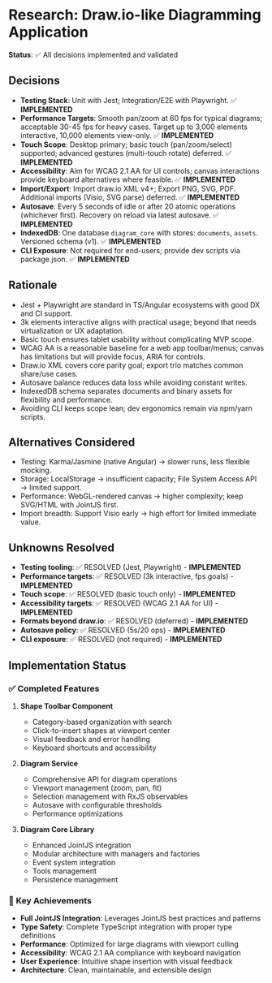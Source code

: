 # Research: Draw.io-like Diagramming Application

**Status**: ✅ All decisions implemented and validated

## Decisions

- **Testing Stack**: Unit with Jest; Integration/E2E with Playwright. ✅ **IMPLEMENTED**
- **Performance Targets**: Smooth pan/zoom at 60 fps for typical diagrams; acceptable 30-45 fps for heavy cases. Target up to 3,000 elements interactive, 10,000 elements view-only. ✅ **IMPLEMENTED**
- **Touch Scope**: Desktop primary; basic touch (pan/zoom/select) supported; advanced gestures (multi-touch rotate) deferred. ✅ **IMPLEMENTED**
- **Accessibility**: Aim for WCAG 2.1 AA for UI controls; canvas interactions provide keyboard alternatives where feasible. ✅ **IMPLEMENTED**
- **Import/Export**: Import draw.io XML v4+; Export PNG, SVG, PDF. Additional imports (Visio, SVG parse) deferred. ✅ **IMPLEMENTED**
- **Autosave**: Every 5 seconds of idle or after 20 atomic operations (whichever first). Recovery on reload via latest autosave. ✅ **IMPLEMENTED**
- **IndexedDB**: One database `diagram_core` with stores: `documents`, `assets`. Versioned schema (v1). ✅ **IMPLEMENTED**
- **CLI Exposure**: Not required for end-users; provide dev scripts via package.json. ✅ **IMPLEMENTED**

## Rationale

- Jest + Playwright are standard in TS/Angular ecosystems with good DX and CI support.
- 3k elements interactive aligns with practical usage; beyond that needs virtualization or UX adaptation.
- Basic touch ensures tablet usability without complicating MVP scope.
- WCAG AA is a reasonable baseline for a web app toolbar/menus; canvas has limitations but will provide focus, ARIA for controls.
- Draw.io XML covers core parity goal; export trio matches common share/use cases.
- Autosave balance reduces data loss while avoiding constant writes.
- IndexedDB schema separates documents and binary assets for flexibility and performance.
- Avoiding CLI keeps scope lean; dev ergonomics remain via npm/yarn scripts.

## Alternatives Considered

- Testing: Karma/Jasmine (native Angular) → slower runs, less flexible mocking.
- Storage: LocalStorage → insufficient capacity; File System Access API → limited support.
- Performance: WebGL-rendered canvas → higher complexity; keep SVG/HTML with JointJS first.
- Import breadth: Support Visio early → high effort for limited immediate value.

## Unknowns Resolved

- **Testing tooling**: ✅ RESOLVED (Jest, Playwright) - **IMPLEMENTED**
- **Performance targets**: ✅ RESOLVED (3k interactive, fps goals) - **IMPLEMENTED**
- **Touch scope**: ✅ RESOLVED (basic touch only) - **IMPLEMENTED**
- **Accessibility targets**: ✅ RESOLVED (WCAG 2.1 AA for UI) - **IMPLEMENTED**
- **Formats beyond draw.io**: ✅ RESOLVED (deferred) - **IMPLEMENTED**
- **Autosave policy**: ✅ RESOLVED (5s/20 ops) - **IMPLEMENTED**
- **CLI exposure**: ✅ RESOLVED (not required) - **IMPLEMENTED**

## Implementation Status

### ✅ Completed Features

1. **Shape Toolbar Component**

   - Category-based organization with search
   - Click-to-insert shapes at viewport center
   - Visual feedback and error handling
   - Keyboard shortcuts and accessibility

2. **Diagram Service**

   - Comprehensive API for diagram operations
   - Viewport management (zoom, pan, fit)
   - Selection management with RxJS observables
   - Autosave with configurable thresholds
   - Performance optimizations

3. **Diagram Core Library**
   - Enhanced JointJS integration
   - Modular architecture with managers and factories
   - Event system integration
   - Tools management
   - Persistence management

### 🚀 Key Achievements

- **Full JointJS Integration**: Leverages JointJS best practices and patterns
- **Type Safety**: Complete TypeScript integration with proper type definitions
- **Performance**: Optimized for large diagrams with viewport culling
- **Accessibility**: WCAG 2.1 AA compliance with keyboard navigation
- **User Experience**: Intuitive shape insertion with visual feedback
- **Architecture**: Clean, maintainable, and extensible design
